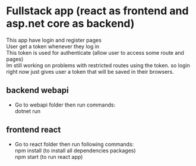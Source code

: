 # Fullstack app (react as frontend and asp.net core as backend)

This app have login and register pages\
User get a token whenever they log in\
This token is used for authenticate (allow user to access some route and pages)\
Im still working on problems with restricted routes using the token. so login right now just gives user a token that will be saved in their browsers.

## backend webapi

- Go to webapi folder then run commands:\
  dotnet run

## frontend react

- Go to react folder then run following commands:\
  npm install (to install all dependencies packages)\
  npm start (to run react app)
